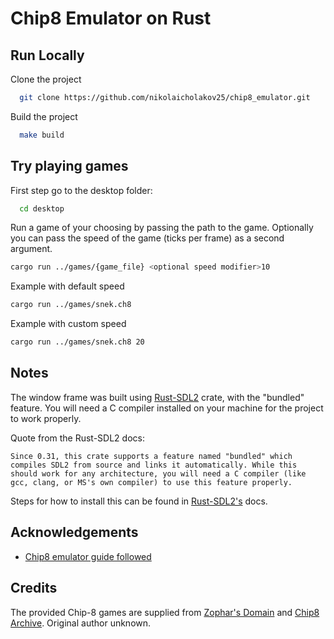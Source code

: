 # Chip8 Emulator on Rust


## Run Locally

Clone the project

```bash
  git clone https://github.com/nikolaicholakov25/chip8_emulator.git
```

Build the project

```bash
  make build
```
## Try playing games

First step go to the desktop folder:

```bash
  cd desktop
```

Run a game of your choosing by passing the path to the game.
Optionally you can pass the speed of the game (ticks per frame) as a second argument.

```bash
cargo run ../games/{game_file} <optional speed modifier>10
```

Example with default speed

```bash
cargo run ../games/snek.ch8
```

Example with custom speed

```bash
cargo run ../games/snek.ch8 20
```


## Notes

The window frame was built using [Rust-SDL2](https://docs.rs/crate/sdl2/0.37.0) crate, with the "bundled" feature. You will need a C compiler installed on your machine for the project to work properly.

Quote from the Rust-SDL2 docs:

`Since 0.31, this crate supports a feature named "bundled" which compiles SDL2 from source and links it automatically. While this should work for any architecture, you will need a C compiler (like gcc, clang, or MS's own compiler) to use this feature properly.`

Steps for how to install this can be found in [Rust-SDL2's](https://docs.rs/crate/sdl2/0.37.0) docs.

## Acknowledgements

 - [Chip8 emulator guide followed](https://github.com/aquova/chip8-book)

## Credits
The provided Chip-8 games are supplied from [Zophar's Domain](https://www.zophar.net/pdroms/chip8/chip-8-games-pack.html) and [Chip8 Archive](https://johnearnest.github.io/chip8Archive/?sort=platform#chip8). Original author unknown.
